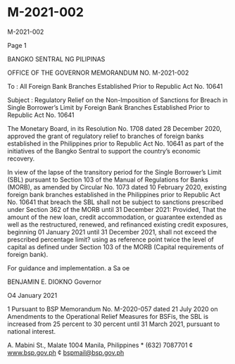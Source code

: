 # M-2021-002

M-2021-002

Page 1

BANGKO SENTRAL NG PILIPINAS

OFFICE OF THE GOVERNOR MEMORANDUM NO. M-2021-002

To : All Foreign Bank Branches Established Prior to Republic Act No. 10641

Subject : Regulatory Relief on the Non-Imposition of Sanctions for Breach in Single Borrower’s Limit by Foreign Bank Branches Established Prior to Republic Act No. 10641

The Monetary Board, in its Resolution No. 1708 dated 28 December 2020, approved the grant of regulatory relief to branches of foreign banks established in the Philippines prior to Republic Act No. 10641 as part of the initiatives of the Bangko Sentral to support the country’s economic recovery.

In view of the lapse of the transitory period for the Single Borrower’s Limit (SBL) pursuant to Section 103 of the Manual of Regulations for Banks (MORB), as amended by Circular No. 1073 dated 10 February 2020, existing foreign bank branches established in the Philippines prior to Republic Act No. 10641 that breach the SBL shall not be subject to sanctions prescribed under Section 362 of the MORB until 31 December 2021: Provided, That the amount of the new loan, credit accommodation, or guarantee extended as well as the restructured, renewed, and refinanced existing credit exposures, beginning 01 January 2021 until 31 December 2021, shall not exceed the prescribed percentage limit? using as reference point twice the level of capital as defined under Section 103 of the MORB (Capital requirements of foreign bank).

For guidance and implementation. a Sa oe

BENJAMIN E. DIOKNO Governor

O4 January 2021

1 Pursuant to BSP Memorandum No. M-2020-057 dated 21 July 2020 on Amendments to the Operational Relief Measures for BSFis, the SBL is increased from 25 percent to 30 percent until 31 March 2021, pursuant to national interest.

A. Mabini St., Malate 1004 Manila, Philippines * (632) 7087701 ¢ www.bsp.gov.ph ¢ bspmail@bsp.gov.ph